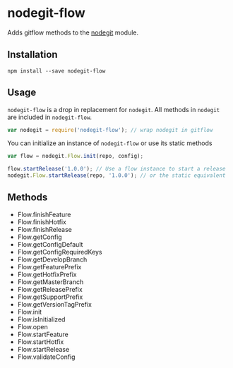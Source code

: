 # nodegit-flow

Adds gitflow methods to the [nodegit](https://github.com/nodegit/nodegit) module.

## Installation

```
npm install --save nodegit-flow
```

## Usage

`nodegit-flow` is a drop in replacement for `nodegit`. All methods in `nodegit` are included in `nodegit-flow`.

```javascript
var nodegit = require('nodegit-flow'); // wrap nodegit in gitflow
```

You can initialize an instance of `nodegit-flow` or use its static methods
```javascript
var flow = nodegit.Flow.init(repo, config);

flow.startRelease('1.0.0'); // Use a flow instance to start a release
nodegit.Flow.startRelease(repo, '1.0.0'); // or the static equivalent
```

## Methods

* Flow.finishFeature
* Flow.finishHotfix
* Flow.finishRelease
* Flow.getConfig
* Flow.getConfigDefault
* Flow.getConfigRequiredKeys
* Flow.getDevelopBranch
* Flow.getFeaturePrefix
* Flow.getHotfixPrefix
* Flow.getMasterBranch
* Flow.getReleasePrefix
* Flow.getSupportPrefix
* Flow.getVersionTagPrefix
* Flow.init
* Flow.isInitialized
* Flow.open
* Flow.startFeature
* Flow.startHotfix
* Flow.startRelease
* Flow.validateConfig
